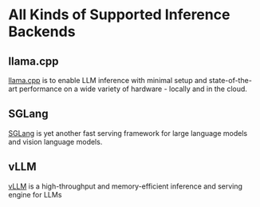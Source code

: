 # All Kinds of Supported Inference Backends

## llama.cpp

[llama.cpp](https://github.com/ggerganov/llama.cpp) is to enable LLM inference with minimal setup and state-of-the-art performance on a wide variety of hardware - locally and in the cloud.

## SGLang

[SGLang](https://github.com/sgl-project/sglang) is yet another fast serving framework for large language models and vision language models.

## vLLM

[vLLM](https://github.com/vllm-project/vllm) is a high-throughput and memory-efficient inference and serving engine for LLMs

